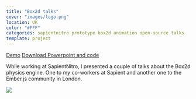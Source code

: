 ```yaml
---
title: "Box2d talks"
cover: "images/logo.png"
location: UK
color: "#FFF"
categories: sapientnitro prototype box2d animation open-source talks
template: project
---
```


<p class="align-center">
<a class="btn" role="button" href="https://work.joanmira.com/talks/box2d/demo/" target="_blank" rel="noopener noreferrer">Demo</a>
<a class="btn" role="button" href="https://work.joanmira.com/talks/box2d/brown_bag_box2d.zip" target="_blank" rel="noopener noreferrer">Download Powerpoint and code</a>
</p>

While working at SapientNitro, I presented a couple of talks about the Box2d physics engine. One to my co-workers at Sapient and another one to the Ember.js community in London.

![](/work/box2d-talk/images/1.jpg)
